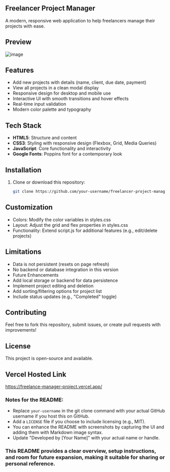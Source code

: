 ## Freelancer Project Manager
A modern, responsive web application to help freelancers manage their projects with ease.

## Preview
![image](https://github.com/user-attachments/assets/8a7fea71-21b1-4ccc-8c9f-4c01b97f3ed2)

## Features
- Add new projects with details (name, client, due date, payment)
- View all projects in a clean modal display
- Responsive design for desktop and mobile use
- Interactive UI with smooth transitions and hover effects
- Real-time input validation
- Modern color palette and typography

## Tech Stack
- **HTML5**: Structure and content
- **CSS3**: Styling with responsive design (Flexbox, Grid, Media Queries)
- **JavaScript**: Core functionality and interactivity
- **Google Fonts**: Poppins font for a contemporary look

## Installation
1. Clone or download this repository:
   ```bash
   git clone https://github.com/your-username/freelancer-project-manager.git

## Customization
<ul>
    <li> Colors: Modify the color variables in styles.css </li>
    <li>Layout: Adjust the grid and flex properties in styles.css</li>
    <li>Functionality: Extend script.js for additional features (e.g., edit/delete projects)</li>
</ul>

## Limitations
<ul>
    <li> Data is not persistent (resets on page refresh) </li>
    <li>No backend or database integration in this version
    <li>Future Enhancements</li>
    <li>Add local storage or backend for data persistence</li>
    <li>Implement project editing and deletion</li>
    <li>Add sorting/filtering options for project list</li>
    <li>Include status updates (e.g., "Completed" toggle)</li>
</ul>

## Contributing
Feel free to fork this repository, submit issues, or create pull requests with improvements!

## License
This project is open-source and available.

## Vercel Hosted Link
https://freelance-manager-project.vercel.app/

### Notes for the README:
- Replace `your-username` in the git clone command with your actual GitHub username if you host this on GitHub.
- Add a `LICENSE` file if you choose to include licensing (e.g., MIT).
- You can enhance the README with screenshots by capturing the UI and adding them with Markdown image syntax.
- Update "Developed by [Your Name]" with your actual name or handle.


### This README provides a clear overview, setup instructions, and room for future expansion, making it suitable for sharing or personal reference.
